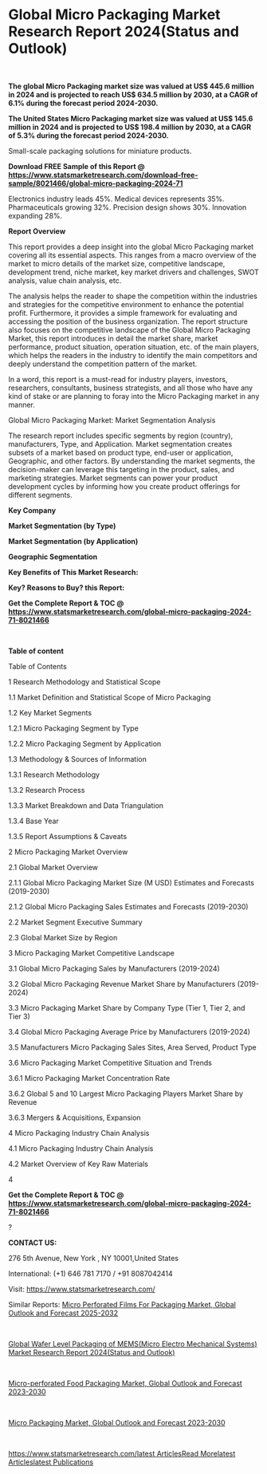 <h1>Global Micro Packaging Market Research Report 2024(Status and Outlook)</h1><br/><p><strong>The global Micro Packaging market size was valued at US$ 445.6 million in 2024 and is projected to reach US$ 634.5 million by 2030, at a <strong>CAGR</strong> of 6.1% during the forecast period 2024-2030.</strong></p>
 
 
 
 <p><strong>The United States Micro Packaging market size was valued at US$ 145.6 million in 2024 and is projected to US$ 198.4 million by 2030, at a <strong>CAGR</strong> of 5.3% during the forecast period 2024-2030.</strong></p>
 
 
 
 <p>Small-scale packaging solutions for miniature products.</p>
 
 
 
 <p><strong>Download FREE Sample of this Report @ <a href="https://www.statsmarketresearch.com/download-free-sample/8021466/global-micro-packaging-2024-71">https://www.statsmarketresearch.com/download-free-sample/8021466/global-micro-packaging-2024-71</a></strong></p>
 
 
 
 <p>Electronics industry leads 45%. Medical devices represents 35%. Pharmaceuticals growing 32%. Precision design shows 30%. Innovation expanding 28%.</p>
 
 
 
 <p><strong>Report Overview</strong></p>
 
 
 
 <p>This report provides a deep insight into the global Micro Packaging market covering all its essential aspects. This ranges from a macro overview of the market to micro details of the market size, competitive landscape, development trend, niche market, key market drivers and challenges, SWOT analysis, value chain analysis, etc.</p>
 
 
 
 <p>The analysis helps the reader to shape the competition within the industries and strategies for the competitive environment to enhance the potential profit. Furthermore, it provides a simple framework for evaluating and accessing the position of the business organization. The report structure also focuses on the competitive landscape of the Global Micro Packaging Market, this report introduces in detail the market share, market performance, product situation, operation situation, etc. of the main players, which helps the readers in the industry to identify the main competitors and deeply understand the competition pattern of the market.</p>
 
 
 
 <p>In a word, this report is a must-read for industry players, investors, researchers, consultants, business strategists, and all those who have any kind of stake or are planning to foray into the Micro Packaging market in any manner.</p>
 
 
 
 <p>Global Micro Packaging Market: Market Segmentation Analysis</p>
 
 
 
 <p>The research report includes specific segments by region (country), manufacturers, Type, and Application. Market segmentation creates subsets of a market based on product type, end-user or application, Geographic, and other factors. By understanding the market segments, the decision-maker can leverage this targeting in the product, sales, and marketing strategies. Market segments can power your product development cycles by informing how you create product offerings for different segments.</p>
 
 
 
 <p><strong>Key Company</strong></p>
 
 
 
 <p><strong>Market Segmentation (by Type)</strong></p>
 
 
 
 <p><strong>Market Segmentation (<strong>by Application</strong>)</strong></p>
 
 
 
 <p><strong>Geographic Segmentation</strong></p>
 
 
 
 <p><strong>Key Benefits of This Market Research:</strong></p>
 
 
 
 <p><strong>Key? <strong>Reasons to Buy</strong>? this Report:</strong></p>
 
 
 
 <div><b>Get the Complete Report & TOC @ <a href="https://www.statsmarketresearch.com/global-micro-packaging-2024-71-8021466">https://www.statsmarketresearch.com/global-micro-packaging-2024-71-8021466</a></b></div>
 
 
 
 <p><br />
 
 <b>Table of content</b></p>
 
 
 
 <p>Table of Contents<br />
 
 1 Research Methodology and Statistical Scope<br />
 
 1.1 Market Definition and Statistical Scope of Micro Packaging<br />
 
 1.2 Key Market Segments<br />
 
 1.2.1 Micro Packaging Segment by Type<br />
 
 1.2.2 Micro Packaging Segment by Application<br />
 
 1.3 Methodology & Sources of Information<br />
 
 1.3.1 Research Methodology<br />
 
 1.3.2 Research Process<br />
 
 1.3.3 Market Breakdown and Data Triangulation<br />
 
 1.3.4 Base Year<br />
 
 1.3.5 Report Assumptions & Caveats<br />
 
 2 Micro Packaging Market Overview<br />
 
 2.1 Global Market Overview<br />
 
 2.1.1 Global Micro Packaging Market Size (M USD) Estimates and Forecasts (2019-2030)<br />
 
 2.1.2 Global Micro Packaging Sales Estimates and Forecasts (2019-2030)<br />
 
 2.2 Market Segment Executive Summary<br />
 
 2.3 Global Market Size by Region<br />
 
 3 Micro Packaging Market Competitive Landscape<br />
 
 3.1 Global Micro Packaging Sales by Manufacturers (2019-2024)<br />
 
 3.2 Global Micro Packaging Revenue Market Share by Manufacturers (2019-2024)<br />
 
 3.3 Micro Packaging Market Share by Company Type (Tier 1, Tier 2, and Tier 3)<br />
 
 3.4 Global Micro Packaging Average Price by Manufacturers (2019-2024)<br />
 
 3.5 Manufacturers Micro Packaging Sales Sites, Area Served, Product Type<br />
 
 3.6 Micro Packaging Market Competitive Situation and Trends<br />
 
 3.6.1 Micro Packaging Market Concentration Rate<br />
 
 3.6.2 Global 5 and 10 Largest Micro Packaging Players Market Share by Revenue<br />
 
 3.6.3 Mergers & Acquisitions, Expansion<br />
 
 4 Micro Packaging Industry Chain Analysis<br />
 
 4.1 Micro Packaging Industry Chain Analysis<br />
 
 4.2 Market Overview of Key Raw Materials<br />
 
 4</p>
 
 
 
 <div><b>Get the Complete Report & TOC @ <a href="https://www.statsmarketresearch.com/global-micro-packaging-2024-71-8021466">https://www.statsmarketresearch.com/global-micro-packaging-2024-71-8021466</a></b></div>
 
 
 
 <p>? </p>
 
 
 
 <p><b>CONTACT US:</b><br />
 
 276 5th Avenue, New York , NY 10001,United States<br />
 
 International: (+1) 646 781 7170 / +91 8087042414<br />
 
 Visit: <a href="https://www.statsmarketresearch.com/">https://www.statsmarketresearch.com/</a><br />
 
 Similar Reports: <a href="https://www.statsmarketresearch.com/global-micro-packaging-2024-71-8021466">Micro Perforated Films For Packaging Market, Global Outlook and Forecast 2025-2032</a><br />
 
 <br />
 
 <a href="https://www.statsmarketresearch.com/global-micro-packaging-2024-71-8021466">Global Wafer Level Packaging of MEMS(Micro Electro Mechanical Systems) Market Research Report 2024(Status and Outlook)</a><br />
 
 <br />
 
 <a href="https://www.statsmarketresearch.com/global-micro-packaging-2024-71-8021466">Micro-perforated Food Packaging Market, Global Outlook and Forecast 2023-2030</a><br />
 
 <br />
 
 <a href="https://www.statsmarketresearch.com/global-micro-packaging-2024-71-8021466">Micro Packaging Market, Global Outlook and Forecast 2023-2030</a><br />
 
 <br />
 
 <a href="https://gyeongbokgung.com">https://www.statsmarketresearch.com/</a><a href="https://hallyeomaritime.com">latest Articles</a><a href="https://jingwansa.com">Read More</a><a href="https://nguoiviet.jp/">latest Articles</a><a href="https://www.intelmarketresearch.com/">latest Publications</a></p>